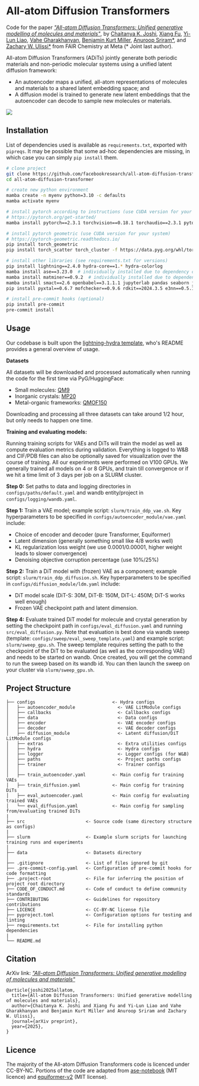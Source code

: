 # All-atom Diffusion Transformers

Code for the paper [*"All-atom Diffusion Transformers: Unified generative modelling of molecules and materials"*](https://www.arxiv.org/abs/2503.03965), by [Chaitanya K. Joshi](https://www.chaitjo.com/), [Xiang Fu](https://xiangfu.co/), [Yi-Lun Liao](https://www.linkedin.com/in/yilunliao), [Vahe Gharakhanyan](https://gvahe.github.io/), [Benjamin Kurt Miller](https://www.mathben.com/), [Anuroop Sriram*](https://anuroopsriram.com/), and [Zachary W. Ulissi*](https://zulissi.github.io/) from FAIR Chemistry at Meta (* Joint last author).

All-atom Diffusion Transformers (ADiTs) jointly generate both periodic materials and non-periodic molecular systems using a unified latent diffusion framework:
- An autoencoder maps a unified, all-atom representations of molecules and materials to a shared latent embedding space; and
- A diffusion model is trained to generate new latent embeddings that the autoencoder can decode to sample new molecules or materials.

![](ADiT.png)

## Installation

List of dependencies used is available as `requirements.txt`, exported with `pipreqs`.
It may be possible that some ad-hoc dependencies are missing, in which case you can simply `pip install` them.

```bash
# clone project
git clone https://github.com/facebookresearch/all-atom-diffusion-transformer
cd all-atom-diffusion-transformer

# create new python environment
mamba create -n myenv python=3.10 -c defaults
mamba activate myenv

# install pytorch according to instructions (use CUDA version for your system)
# https://pytorch.org/get-started/
mamba install pytorch==2.3.1 torchvision==0.18.1 torchaudio==2.3.1 pytorch-cuda=12.1 -c pytorch -c nvidia -c defaults

# install pytorch geometric (use CUDA version for your system)
# https://pytorch-geometric.readthedocs.io/
pip install torch_geometric
pip install torch_scatter torch_cluster -f https://data.pyg.org/whl/torch-2.3.0+cu121.html

# install other libraries (see requirements.txt for versions)
pip install lightning==2.4.0 hydra-core==1.* hydra-colorlog
mamba install ase==3.23.0  # individually installed due to dependency conflict
mamba install matminer==0.9.2  # individually installed due to dependency conflict
mamba install smact==2.6 openbabel==3.1.1.1 jupyterlab pandas seaborn joblib yaml -c conda-forge
pip install pyxtal==0.6.7 mofchecker==0.9.6 rdkit==2024.3.5 e3nn==0.5.1 posebusters==0.3.1 download==0.3.5 ipdb wandb rootutils rich pathos p-tqdm einops svgwrite cairosvg reportlab lmdb torchdiffeq huggingface_hub

# install pre-commit hooks (optional)
pip install pre-commit
pre-commit install
```

## Usage

Our codebase is built upon the [lightning-hydra template](https://github.com/ashleve/lightning-hydra-template/), who's README provides a general overview of usage.

**Datasets**

All datasets will be downloaded and processed automatically when running the code for the first time via PyG/HuggingFace:
- Small molecules: [QM9](https://pytorch-geometric.readthedocs.io/en/latest/generated/torch_geometric.datasets.QM9.html)
- Inorganic crystals: [MP20](https://huggingface.co/datasets/chaitjo/MP20_ADiT)
- Metal-organic frameworks: [QMOF150](https://huggingface.co/datasets/chaitjo/QMOF150_ADiT)

Downloading and processing all three datasets can take around 1/2 hour, but only needs to happen one time.

**Training and evaluating models:**

Running training scripts for VAEs and DiTs will train the model as well as compute evaluation metrics during validation.
Everything is logged to W&B and CIF/PDB files can also be optionally saved for visualization over the course of training.
All our experiments were performed on V100 GPUs. We generally trained all models on 4 or 8 GPUs, and train till convergence or if we hit a time limit of 3 days per job on a SLURM cluster.

**Step 0:** Set paths to data and logging directories in `configs/paths/default.yaml` and wandb entity/project in `configs/logging/wandb.yaml`.

**Step 1:** Train a VAE model; example script: `slurm/train_ddp_vae.sh`. Key hyperparameters to be specified in `configs/autoencoder_module/vae.yaml` include:

- Choice of encoder and decoder (pure Transformer, Equiformer)
- Latent dimension (generally something small like 4/8 works well)
- KL regularization loss weight (we use 0.0001/0.00001, higher weight leads to slower convergence)
- Denoising objective corruption percentage (use 10%/25%)

**Step 2:** Train a DiT model with (frozen) VAE as a component; example script: `slurm/train_ddp_diffusion.sh`. Key hyperparameters to be specified in `configs/diffusion_module/ldm.yaml` include:

- DiT model scale (DiT-S: 30M, DiT-B: 150M, DiT-L: 450M; DiT-S works well enough)
- Frozen VAE checkpoint path and latent dimension.

**Step 4:** Evaluate trained DiT model for molecule and crystal generation by setting the checkpoint path in `configs/eval_diffusion.yaml` and running `src/eval_diffusion.py`.
Note that evaluation is best done via wandb sweep (template: `configs/sweep/eval_sweep_template.yaml`) and example script: `slurm/sweep_gpu.sh`. The sweep template requires setting the path to the checkpoint of the DiT to be evaluated (as well as the corresponding VAE) and needs to be started on wandb. Once created, you will get the command to run the sweep based on its wandb id. You can then launch the sweep on your cluster via `slurm/sweep_gpu.sh`.

## Project Structure

```
├── configs                             <- Hydra configs
│   ├── autoencoder_module                <- VAE LitModule configs
│   ├── callbacks                         <- Callbacks configs
│   ├── data                              <- Data configs
│   ├── encoder                           <- VAE encoder configs
│   ├── decoder                           <- VAE decoder configs
│   ├── diffusion_module                  <- Latent diffusion/DiT LitModule configs
│   ├── extras                            <- Extra utilities configs
│   ├── hydra                             <- Hydra configs
│   ├── logger                            <- Logger configs (for W&B)
│   ├── paths                             <- Project paths configs
│   ├── trainer                           <- Trainer configs
│   │
│   ├── train_autoencoder.yaml          <- Main config for training VAEs
│   ├── train_diffusion.yaml            <- Main config for training DiTs
│   ├── eval_autoencoder.yaml           <- Main config for evaluating trained VAEs
│   └── eval_diffusion.yaml             <- Main config for sampling from/evaluating trained DiTs
|
├── src                       <- Source code (same directory structure as configs)
|
├── slurm                     <- Example slurm scripts for launching training runs and experiments
│
├── data                      <- Datasets directory
│
├── .gitignore                <- List of files ignored by git
├── .pre-commit-config.yaml   <- Configuration of pre-commit hooks for code formatting
├── .project-root             <- File for inferring the position of project root directory
├── CODE_OF_CONDUCT.md        <- Code of conduct to define community standards
├── CONTRIBUTING              <- Guidelines for repository contributions
├── LICENCE                   <- CC-BY-NC license file
├── pyproject.toml            <- Configuration options for testing and linting
├── requirements.txt          <- File for installing python dependencies
|
└── README.md
```

## Citation

ArXiv link: [*"All-atom Diffusion Transformers: Unified generative modelling of molecules and materials"*](https://www.arxiv.org/abs/2503.03965)

```
@article{joshi2025allatom,
  title={All-atom Diffusion Transformers: Unified generative modelling of molecules and materials},
  author={Chaitanya K. Joshi and Xiang Fu and Yi-Lun Liao and Vahe Gharakhanyan and Benjamin Kurt Miller and Anuroop Sriram and Zachary W. Ulissi},
  journal={arXiv preprint},
  year={2025},
}
```

## Licence

The majority of the All-atom Diffusion Transformers code is licenced under CC-BY-NC.
Portions of the code are adapted from [ase-notebook](https://github.com/chrisjsewell/ase-notebook/) (MIT licence) and [equiformer-v2](https://github.com/atomicarchitects/equiformer_v2/) (MIT license).

